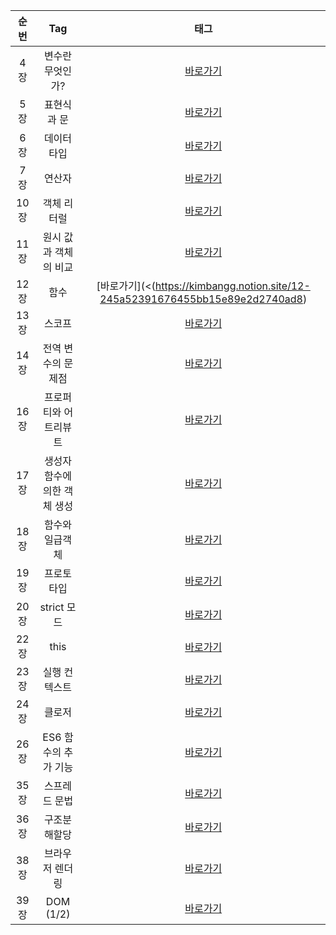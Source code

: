 
| 순번 |             Tag              |                                           태그                                            |
| :--: | :--------------------------: | :---------------------------------------------------------------------------------------: |
| 4장  |       변수란 무엇인가?       |        [바로가기](https://kimbangg.notion.site/4-322f0e09f8da4dd8beb6885c7b0f4ae7)        |
| 5장  |         표현식과 문          |        [바로가기](https://kimbangg.notion.site/5-f8892691944e44a09734040c50605fb6)        |
| 6장  |         데이터 타입          |        [바로가기](https://kimbangg.notion.site/6-bdb958eea6c842c19a5c63df1e83595c)        |
| 7장  |            연산자            |        [바로가기](https://kimbangg.notion.site/7-65e310a8c12040fca145022f1212481b)        |
| 10장 |         객체 리터럴          |       [바로가기](https://kimbangg.notion.site/10-0aae3a95a2944c8687239911676bcc06)        |
| 11장 |    원시 값과 객체의 비교     |       [바로가기](https://kimbangg.notion.site/11-3203d497a9134d2e9e7caafc910a32b5)        |
| 12장 |             함수             |      [바로가기](<(https://kimbangg.notion.site/12-245a52391676455bb15e89e2d2740ad8)       |
| 13장 |            스코프            |       [바로가기](https://kimbangg.notion.site/13-6d4b5d8887f348e9b0858c0746ac0a0a)        |
| 14장 |      전역 변수의 문제점      |       [바로가기](https://kimbangg.notion.site/14-d490234b146b40cfa62799bb1799e12f)        |
| 16장 |    프로퍼티와 어트리뷰트     |       [바로가기](https://kimbangg.notion.site/16-924288636b504d399c3e8c8196bd0941)        |
| 17장 | 생성자 함수에 의한 객체 생성 |       [바로가기](https://kimbangg.notion.site/17-322f083d31a643ad8ca58ca119424182)        |
| 18장 |       함수와 일급객체        |       [바로가기](https://kimbangg.notion.site/18-b8f6a108563444a9b740e8b88bbe094c)        |
| 19장 |          프로토타입          |       [바로가기](https://kimbangg.notion.site/19-dc23ddcee99049f4b71306cb2bdbb147)        |
| 20장 |         strict 모드          |    [바로가기](https://kimbangg.notion.site/20-strict-1d224832a46f4e1f9cfd8056b53f4d74)    |
| 22장 |             this             |     [바로가기](https://kimbangg.notion.site/22-this-9ddde1f27b2d4479b14404c209c0f280)     |
| 23장 |        실행 컨텍스트         |       [바로가기](https://kimbangg.notion.site/23-cae0d2494816463a867406b42faa6a35)        |
| 24장 |            클로저            |       [바로가기](https://kimbangg.notion.site/24-cf39d5af46244a4cb2def13c5745208b)        |
| 26장 |     ES6 함수의 추가 기능     |     [바로가기](https://kimbangg.notion.site/26-ES6-cf458f48efcd4877b0ebbbf899f085f8)      |
| 35장 |        스프레드 문법         |       [바로가기](https://kimbangg.notion.site/35-e9e0e3d82d0a4e7abd9d28714a17c4b7)        |
| 36장 |         구조분해할당         |       [바로가기](https://kimbangg.notion.site/36-a86e3e0958004fcaac1090c277020f33)        |
| 38장 |       브라우저 렌더링        |       [바로가기](https://kimbangg.notion.site/38-b93769f57ecb4988bbf4f381b9515592)        |
| 39장 |          DOM (1/2)           | [바로가기](https://kimbangg.notion.site/39-DOM-1-2-39-7-7fb74d7c760c43e38366f31368739e56) |
